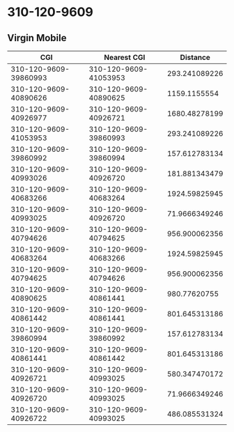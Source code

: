 # 310-120-9609
## Virgin Mobile


| CGI | Nearest CGI | Distance |
|-----|-------------|----------|
| 310-120-9609-39860993 | 310-120-9609-41053953 | 293.241089226 |
| 310-120-9609-40890626 | 310-120-9609-40890625 | 1159.1155554 |
| 310-120-9609-40926977 | 310-120-9609-40926721 | 1680.48278199 |
| 310-120-9609-41053953 | 310-120-9609-39860993 | 293.241089226 |
| 310-120-9609-39860992 | 310-120-9609-39860994 | 157.612783134 |
| 310-120-9609-40993026 | 310-120-9609-40926720 | 181.881343479 |
| 310-120-9609-40683266 | 310-120-9609-40683264 | 1924.59825945 |
| 310-120-9609-40993025 | 310-120-9609-40926720 | 71.9666349246 |
| 310-120-9609-40794626 | 310-120-9609-40794625 | 956.900062356 |
| 310-120-9609-40683264 | 310-120-9609-40683266 | 1924.59825945 |
| 310-120-9609-40794625 | 310-120-9609-40794626 | 956.900062356 |
| 310-120-9609-40890625 | 310-120-9609-40861441 | 980.77620755 |
| 310-120-9609-40861442 | 310-120-9609-40861441 | 801.645313186 |
| 310-120-9609-39860994 | 310-120-9609-39860992 | 157.612783134 |
| 310-120-9609-40861441 | 310-120-9609-40861442 | 801.645313186 |
| 310-120-9609-40926721 | 310-120-9609-40993025 | 580.347470172 |
| 310-120-9609-40926720 | 310-120-9609-40993025 | 71.9666349246 |
| 310-120-9609-40926722 | 310-120-9609-40993025 | 486.085531324 |
